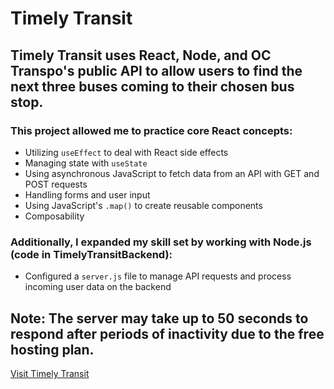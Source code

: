 # Timely Transit

## Timely Transit uses React, Node, and OC Transpo's public API to allow users to find the next three buses coming to their chosen bus stop.

### This project allowed me to practice core React concepts:

  - Utilizing `useEffect` to deal with React side effects
  - Managing state with `useState`
  - Using asynchronous JavaScript to fetch data from an API with GET and POST requests
  - Handling forms and user input
  - Using JavaScript's `.map()` to create reusable components
  - Composability

### Additionally, I expanded my skill set by working with Node.js (code in TimelyTransitBackend):

  - Configured a `server.js` file to manage API requests and process incoming user data on the backend

## Note: The server may take up to 50 seconds to respond after periods of inactivity due to the free hosting plan.

[Visit Timely Transit](https://timelytransitclient.onrender.com/)
